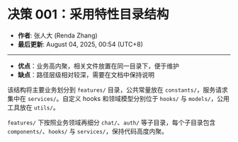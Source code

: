 # 决策 001：采用特性目录结构

- **作者**: 张人大 (Renda Zhang)
- **最后更新**: August 04, 2025, 00:54 (UTC+8)

---

- **优点**：业务高内聚，相关文件放置在同一目录下，便于维护
- **缺点**：路径层级相对较深，需要在文档中保持说明

该结构将主要业务划分到 `features/` 目录，公共常量放在 `constants/`，服务请求集中在 `services/`。自定义 hooks 和领域模型分别位于 `hooks/` 与 `models/`，公用工具放在 `utils/`。

`features/` 下按照业务领域再细分 `chat/`、`auth/` 等子目录，每个子目录包含 `components/`、`hooks/` 与 `services/`，保持代码高度内聚。
